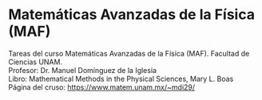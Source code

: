 # Matemáticas Avanzadas de la Física (MAF) <br />
Tareas del curso Matemáticas Avanzadas de la Física (MAF). Facultad de Ciencias UNAM. <br />
Profesor: Dr. Manuel Domínguez de la Iglesia <br />
Libro: Mathematical Methods in the Physical Sciences, Mary L. Boas<br />
Página del cruso: https://www.matem.unam.mx/~mdi29/
